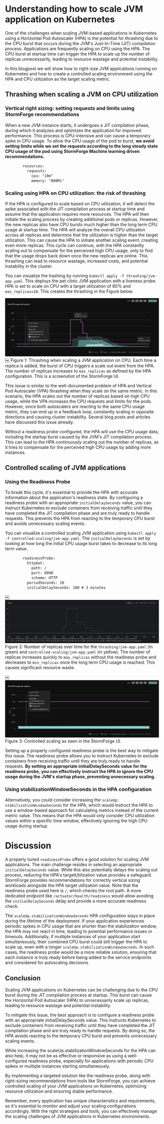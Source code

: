 # Understanding how to scale JVM application on Kubernetes


One of the challenges when scaling JVM-based applications in Kubernetes using a Horizontal Pod Autoscaler (HPA) is the potential for thrashing due to the CPU burst that occurs during the JVM's Just-In-Time (JIT) compilation process. Applications are frequently scaling on CPU using the HPA. The CPU burst at startup time can trigger the HPA to scale up the number of replicas unnecessarily, leading to resource wastage and potential instability.

In this blogpost we will show how to right-size JVM applications running on Kubernetes and how to create a controlled scaling environment using the HPA and CPU utilization as the target scaling metric.

## Thrashing when scaling a JVM on CPU utilization

### Vertical right sizing: setting requests and limits using StormForge recommendations

When a new JVM instance starts, it undergoes a JIT compilation phase, during which it analyzes and optimizes the application for improved performance. This process is CPU-intensive and can cause a temporary spike in CPU usage. To allow the CPU usage of the pod to burst, **we avoid setting limits while we set the requests according to the long steady state CPU usage of the pod using StormForge Machine learning driven recommendations.**

```
        resources:
          requests:
            cpu: "10m"
            memory: "800Mi"

```

### Scaling using HPA on CPU utilization: the risk of thrashing

If the HPA is configured to scale based on CPU utilization, it will detect the spike associated with the JIT compilation process at startup time and assume that the application requires more resources. The HPA will then initiate the scaling process by creating additional pods or replicas. However, the new replicas also have CPU bursts much higher than the long term CPU usage at startup time. The HPA will analyze the overall CPU utilization across all replicas and determine that the utilization is higher than the target utilization. This can cause the HPA to initiate another scaling event, creating even more replicas. This cycle can continue, with the HPA constantly scaling out to compensate for the perceived high CPU usage, only to find that the usage drops back down once the new replicas are online. This thrashing can lead to resource wastage, increased costs, and potential instability in the cluster.

You can visualize the trashing by running `kubectl apply -f thrashing/jvm-app.yaml`. This deploys the pet clinic JVM application with a liveness probe. HPA is set to scale on CPU with a target utilization of 80% and `max_replicas=10`. This creates the thrashing in the Figure below.


![fig1](<images/figure1.png>)
￼
Figure 1: Thrashing when scaling a JVM application on CPU. Each time a replica is added, the burst of CPU triggers a scale out event from the HPA. The number of replicas increases to `max_replicas` as defined by the HPA configuration. This is a screenshot of the StormForge UI.

This issue is similar to the well-documented problem of HPA and Vertical Pod Autoscaler (VPA) thrashing when they scale on the same metric. In this scenario, the HPA scales out the number of replicas based on high CPU usage, while the VPA increases the CPU requests and limits for the pods. However, since both autoscalers are reacting to the same CPU usage metric, they can end up in a feedback loop, constantly scaling in opposite directions and causing cluster instability. Several blog posts and articles have discussed this issue already.

Without a readiness probe configured, the HPA will use the CPU usage data, including the startup burst caused by the JVM's JIT compilation process. This can lead to the HPA continuously scaling out the number of replicas, as it tries to compensate for the perceived high CPU usage by adding more instances.

## Controlled scaling of JVM applications

### Using the Readiness Probe

To break this cycle, it's essential to provide the HPA with accurate information about the application's readiness state. By configuring a readiness probe with an appropriate `initialDelaySeconds` value, you can instruct Kubernetes to exclude containers from receiving traffic until they have completed the JIT compilation phase and are truly ready to handle requests. This prevents the HPA from reacting to the temporary CPU burst and avoids unnecessary scaling events.

You can visualize a controlled scaling JVM application using `kubectl apply -f controlled-scaling/jvm-app.yaml`. The `initialDelaySeconds` is set by looking at how long the initial CPU usage burst takes to decrease to its long term value.

```
        readinessProbe:
          httpGet:
            path: /
            port: 8080
            scheme: HTTP
          periodSeconds: 10
          initialDelaySeconds: 180 # 3 minutes

```

￼
![alt text](<images/figure2.png>)
Figure 2: Number of replicas over time for the `thrashing/jvm-app.yaml` (in green) and `controlled-scaling/jvm-app.yaml` (in yellow). The number of replicas increases quickly to `max_replicas` without the readiness probe and decreases to `min_replicas` once the long term CPU usage is reached. This causes significant resource waste.


￼
![alt text](<images/figure3.png>)
Figure 3: Controlled scaling as seen in the StormForge UI.

Setting up a properly configured readiness probe is the best way to mitigate this issue. The readiness probe allows you to instruct Kubernetes to exclude containers from receiving traffic until they are truly ready to handle requests. **By setting an appropriate initialDelaySeconds value for the readiness probe, you can effectively instruct the HPA to ignore the CPU usage during the JVM's startup phase, preventing unnecessary scaling.**

### Using stabilizationWindowSeconds in the HPA configuration

Alternatively, you could consider increasing the `scaleUp: stabilizationWindowSeconds` for the HPA, which would instruct the HPA to use a window-based approach for calculating metrics instead of the current metric value. This means that the HPA would only consider CPU utilization values within a specific time window, effectively ignoring the high CPU usage during startup.

# Discussion

A properly tuned `readinessProbe` offers a good solution for scaling JVM applications. The main challenge resides in selecting an appropriate `initialDelaySeconds` value. While this also potentially delays the scaling out process, reducing the HPA's targetUtilization value provides a safeguard. StormForge provides recommendations for correctly vertical sizing workloads alongside the HPA target utilization value. Note that the readiness probe used here is `/`, which checks the root path. A more dedicated endpoint like `/actuator/health/readiness` would allow avoiding the `initialDelaySeconds` delay and provide a more accurate readiness check.

The `scaleUp.stabilizationWindowSeconds` HPA configuration stays in place during the lifetime of the deployment. If your application experiences periodic spikes in CPU usage that are shorter than the stabilization window, the HPA may not react in time, leading to potential performance issues or timeouts. Additionally, if multiple instances of your application start simultaneously, their combined CPU burst could still trigger the HPA to scale up, even with a longer `scaleUp.stabilizationWindowSeconds`. In such cases, the readiness probe would be a more reliable solution, ensuring that each instance is truly ready before being added to the service endpoints and considered for autoscaling decisions.

## Conclusion

Scaling JVM applications on Kubernetes can be challenging due to the CPU burst during the JIT compilation process at startup. This burst can cause the Horizontal Pod Autoscaler (HPA) to unnecessarily scale up replicas, leading to resource wastage and potential instability.

To mitigate this issue, the best approach is to configure a readiness probe with an appropriate initialDelaySeconds value. This instructs Kubernetes to exclude containers from receiving traffic until they have completed the JIT compilation phase and are truly ready to handle requests. By doing so, the HPA avoids reacting to the temporary CPU burst and prevents unnecessary scaling events.

While increasing the scaleUp.stabilizationWindowSeconds for the HPA can also help, it may not be as effective or responsive as using a well-configured readiness probe, especially for applications with periodic CPU spikes or multiple instances starting simultaneously.

By implementing a targeted solution like the readiness probe, along with right-sizing recommendations from tools like StormForge, you can achieve controlled scaling of your JVM applications on Kubernetes, optimizing resource utilization and ensuring stable performance.

Remember, every application has unique characteristics and requirements, so it's essential to monitor and adjust your scaling configurations accordingly. With the right strategies and tools, you can effectively manage the scaling challenges of JVM applications in Kubernetes environments.
